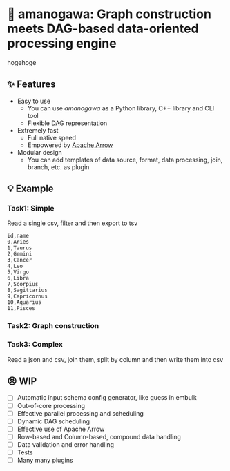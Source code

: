 # :milky_way: amanogawa: Graph construction meets DAG-based data-oriented processing engine
hogehoge

## :sparkles: Features
* Easy to use
  * You can use *amanogawa* as a Python library, C++ library and CLI tool
  * Flexible DAG representation
* Extremely fast
  * Full native speed
  * Empowered by [Apache Arrow][arrow]
* Modular design
  * You can add templates of data source, format, data processing, join, branch, etc. as plugin

## :bulb: Example
### Task1: Simple
Read a single csv, filter and then export to tsv

```csv
id,name
0,Aries
1,Taurus
2,Gemini
3,Cancer
4,Leo
5,Virgo
6,Libra
7,Scorpius
8,Sagittarius
9,Capricornus
10,Aquarius
11,Pisces
```

### Task2: Graph construction

### Task3: Complex
Read a json and csv, join them, split by column and then write them into csv


## :persevere: WIP
* [ ] Automatic input schema config generator, like guess in embulk
* [ ] Out-of-core processing
* [ ] Effective parallel processing and scheduling
* [ ] Dynamic DAG scheduling
* [ ] Effective use of Apache Arrow
* [ ] Row-based and Column-based, compound data handling
* [ ] Data validation and error handling
* [ ] Tests
* [ ] Many many plugins

[arrow]: https://arrow.apache.org